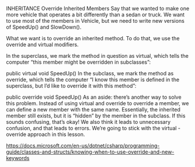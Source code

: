 INHERITANCE
Override Inherited Members
Say that we wanted to make one more vehicle that operates a bit differently than a sedan or truck. We want to use most of the members in Vehicle, but we need to write new versions of SpeedUp() and SlowDown().

What we want is to override an inherited method. To do that, we use the override and virtual modifiers.

In the superclass, we mark the method in question as virtual, which tells the computer “this member might be overridden in subclasses”:

public virtual void SpeedUp()
In the subclass, we mark the method as override, which tells the computer “I know this member is defined in the superclass, but I’d like to override it with this method”:

public override void SpeedUp()
As an aside: there’s another way to solve this problem. Instead of using virtual and override to override a member, we can define a new member with the same name. Essentially, the inherited member still exists, but it is “hidden” by the member in the subclass. If this sounds confusing, that’s okay! We also think it leads to unnecessary confusion, and that leads to errors. We’re going to stick with the virtual - override approach in this lesson.

https://docs.microsoft.com/en-us/dotnet/csharp/programming-guide/classes-and-structs/knowing-when-to-use-override-and-new-keywords
